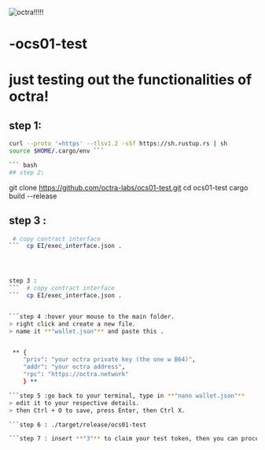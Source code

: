 ![octra!!!!!](https://github.com/user-attachments/assets/2a138e98-cf87-40ed-b64f-902876dc0b17)
 # -ocs01-test
 # just testing out the functionalities of octra!

## step 1:

```bash
curl --proto '=https' --tlsv1.2 -sSf https://sh.rustup.rs | sh
source $HOME/.cargo/env ```

``` bash 
## step 2:
``` 
git clone https://github.com/octra-labs/ocs01-test.git
cd ocs01-test
cargo build --release

## step 3 :
``` bash
 # copy contract interface
```  cp EI/exec_interface.json .




step 3 :
```  # copy contract interface
```  cp EI/exec_interface.json .


```step 4 :hover your mouse to the main folder.
> right click and create a new file.
> name it **"wallet.json"** and paste this .


 ** {
    "priv": "your octra private key (the one w B64)",
    "addr": "your octra address",
    "rpc": "https://octra.network"
    } **

```step 5 :go back to your terminal, type in **"nano wallet.json"**
> edit it to your respective details.
> then Ctrl + O to save, press Enter, then Ctrl X.

```step 6 : ./target/release/ocs01-test

```step 7 : insert **"3"** to claim your test token, then you can proceed to play w any number of your choice.


